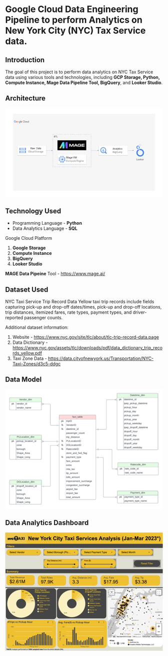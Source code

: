 # Google Cloud Data Engineering Pipeline to perform Analytics on New York City (NYC) Tax Service data.

## Introduction

The goal of this project is to perform data analytics on NYC Tax Service data using various tools and technologies, including **GCP Storage, Python, Compute Instance, Mage Data Pipeline Tool, BigQuery**, and **Looker Studio**.

## Architecture 
<img src="architecture.jpg">

## Technology Used
- Programming Language - **Python**
- Data Analytics Language - **SQL**

Google Cloud Platform
1. **Google Storage**
2. **Compute Instance** 
3. **BigQuery**
4. **Looker Studio**

**MAGE Data Pipeine** Tool - https://www.mage.ai/

## Dataset Used
NYC Taxi Service Trip Record Data
Yellow taxi trip records include fields capturing pick-up and drop-off dates/times, pick-up and drop-off locations, trip distances, itemized fares, rate types, payment types, and driver-reported passenger counts. 

Additional dataset information:
1. Website - https://www.nyc.gov/site/tlc/about/tlc-trip-record-data.page
2. Data Dictionary - https://www.nyc.gov/assets/tlc/downloads/pdf/data_dictionary_trip_records_yellow.pdf
3. Taxi Zone Data - https://data.cityofnewyork.us/Transportation/NYC-Taxi-Zones/d3c5-ddgc

## Data Model
<img src="DimensionModelling_NYCCab.png">

## Data Analytics Dashboard
<img src="LookerStudio_NYCCabs_Ride_Analysis_Dashboard.png">
